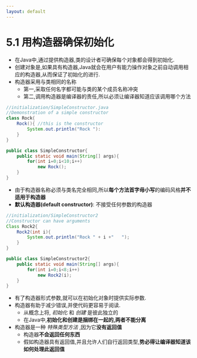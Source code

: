 ```yaml
---
layout: default
---
```


# 5.1 用构造器确保初始化

- 在Java中,通过提供构造器,类的设计者可确保每个对象都会得到初始化.  
- 创建对象是,如果具有构造器,Java就会在用户有能力操作对象之前自动调用相应的构造器,从而保证了初始化的进行.  
- 构造器采用与类相同的名称  
    - 第一,采取任何名字都可能与类的某个成员名称冲突  
    - 第二,调用构造器是编译器的责任,所以必须让编译器知道应该调用哪个方法  

```java
//initialization/SimpleConstructor.java
//Demonstration of a simple constructor
class Rock{
    Rock(){ //this is the constructor
        System.out.println("Rock "):
    }
}

public class SimpleConstructor{
    public static void main(String[] args){
        for(int i=0;i<10;i++)
            new Rock();
    }
}
```

- 由于构造器名称必须与类名完全相同,所以**每个方法首字母小写**的编码风格**并不适用于构造器**  
- **默认构造器(default constructor)**: 不接受任何参数的构造器  

```java
//initialization/SimpleConstructor2
//Constructor can have arguments
Class Rock2{
    Rock2(int i){
        System.out.println("Rock " + i +"   ");
    }
}

public class SimpleConstructor2{
    public static void main(String[] args){
        for(int i=0;i<8;i++)
            new Rock2(i);
    }
}
```
- 有了构造器形式参数,就可以在初始化对象时提供实际参数.  
- 构造器有助于减少错误,并使代码更容易于阅读.  
    - 从概念上将, _初始化_ 和 _创建_ 是彼此独立的  
    - 在Java中,**初始化和创建是捆绑在一起的,两者不能分离**  
- 构造器是一种 _特殊类型方法_ ,因为它**没有返回值**
    - 构造器**不会返回任何东西**  
    - 假如构造器具有返回值,并且允许人们自行返回类型,**势必得让编译器知道该如何处理此返回值**  